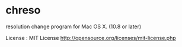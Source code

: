 chreso
======

resolution change program for Mac OS X. (10.8 or later)

License : MIT License
http://opensource.org/licenses/mit-license.php
